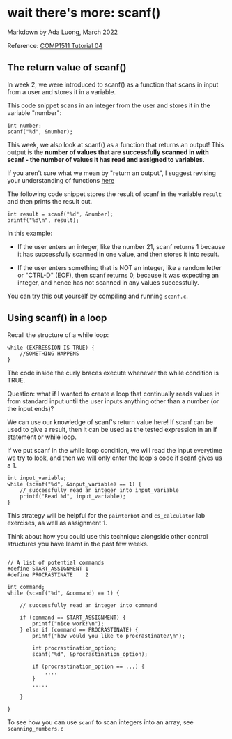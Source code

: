 # wait there's more: scanf()
Markdown by Ada Luong, March 2022

Reference: [COMP1511 Tutorial 04](https://cgi.cse.unsw.edu.au/~cs1511/22T1/tut/04/questions)

## The return value of scanf()

In week 2, we were introduced to scanf() as a function that scans in input from a user and stores it in a variable.

This code snippet scans in an integer from the user and stores it in the variable "number":

```
int number;
scanf("%d", &number);
```

This week, we also look at scanf() as a function that returns an output! This output is the **number of values that are successfully scanned in with scanf - the number of values it has read and assigned to variables.** 

If you aren't sure what we mean by "return an output", I suggest revising your understanding of functions [here](https://cgi.cse.unsw.edu.au/~cs1511/22T1/lec/functions/slides)

The following code snippet stores the result of scanf in the variable `result` and then prints the result out.

```
int result = scanf("%d", &number);
printf("%d\n", result);
```

In this example:

* If the user enters an integer, like the number 21, scanf returns 1 because it has successfully scanned in one value, and then stores it into result.

* If the user enters something that is NOT an integer, like a random letter or "CTRL-D" (EOF), then scanf returns 0, because it was expecting an integer, and hence has not scanned in any values successfully.

You can try this out yourself by compiling and running `scanf.c`.

## Using scanf() in a loop

Recall the structure of a while loop:
```
while (EXPRESSION IS TRUE) {
    //SOMETHING HAPPENS
}
```
The code inside the curly braces execute whenever the while condition is TRUE.

Question: what if I wanted to create a loop that continually reads values in from standard input until the user inputs anything other than a number (or the input ends)?

We can use our knowledge of scanf's return value here! If scanf can be used to give a result, then it can be used as the tested expression in an if statement or while loop.

If we put scanf in the while loop condition, we will read the input everytime we try to look, and then we will only enter the loop's code if scanf gives us a 1.

```
int input_variable;
while (scanf("%d", &input_variable) == 1) {
    // successfully read an integer into input_variable
    printf("Read %d", input_variable);
}
```

This strategy will be helpful for the `painterbot` and `cs_calculator` lab exercises, as well as assignment 1.

Think about how you could use this technique alongside other control structures you have learnt in the past few weeks.

```

// A list of potential commands
#define START_ASSIGNMENT 1
#define PROCRASTINATE    2

int command;
while (scanf("%d", &command) == 1) {

    // successfully read an integer into command

    if (command == START_ASSIGNMENT) {
        printf("nice work!\n");
    } else if (command == PROCRASTINATE) {
        printf("how would you like to procrastinate?\n");

        int procrastination_option;
        scanf("%d", &procrastination_option);

        if (procrastination_option == ...) {
            ....
        }
        .....

    }

}

```

To see how you can use `scanf` to scan integers into an array, see `scanning_numbers.c`
